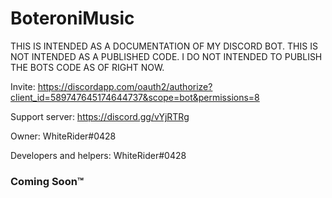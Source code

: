 # BoteroniMusic

THIS IS INTENDED AS A DOCUMENTATION OF MY DISCORD BOT. THIS IS NOT INTENDED AS A PUBLISHED CODE. I DO NOT INTENDED TO PUBLISH THE BOTS CODE AS OF RIGHT NOW.

Invite: https://discordapp.com/oauth2/authorize?client_id=589747645174644737&scope=bot&permissions=8

Support server: https://discord.gg/vYjRTRg

Owner: WhiteRider#0428

Developers and helpers: WhiteRider#0428

### Coming Soon™
